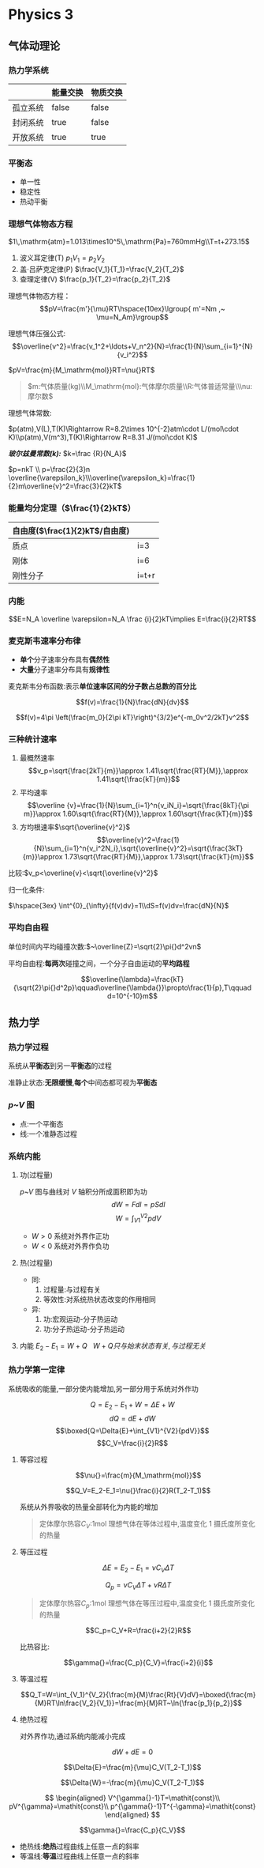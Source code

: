 # Physics 3

## 气体动理论

### 热力学系统

|          | 能量交换 | 物质交换 |
| :------- | :------- | :------- |
| 孤立系统 | false    | false    |
| 封闭系统 | true     | false    |
| 开放系统 | true     | true     |

### 平衡态

- 单一性
- 稳定性
- 热动平衡

### 理想气体物态方程

$1\,\mathrm{atm}=1.013\times10^5\,\mathrm{Pa}=760mmHg\\T=t+273.15$

1. 波义耳定律(T)
   $p_1V_1=p_2V_2$
2. 盖$\cdot$吕萨克定律(P)
   $\frac{V_1}{T_1}=\frac{V_2}{T_2}$
3. 查理定律(V)
   $\frac{p_1}{T_2}=\frac{p_2}{T_2}$

理想气体物态方程：$$pV=\frac{m'}{\mu}RT\hspace{10ex}\lgroup{ m'=Nm ,~ \mu=N_Am}\rgroup$$

理想气体压强公式:$$\overline{v^2}=\frac{v_1^2+\ldots+V_n^2}{N}=\frac{1}{N}\sum_{i=1}^{N}{v_i^2}$$

$pV=\frac{m}{M_\mathrm{mol}}RT=\nu{}RT$

> $m:气体质量(kg)\\M_\mathrm{mol}:气体摩尔质量\\R:气体普适常量\\\nu:摩尔数$

理想气体常数:

$p(atm),V(L),T(K)\Rightarrow R=8.2\times 10^{-2}atm\cdot L/(mol\cdot K)\\p(atm),V(m^3),T(K)\Rightarrow R=8.31 J/(mol\cdot K)$

**_玻尔兹曼常数(k):_** $k=\frac {R}{N_A}$

$p=nkT \\ p=\frac{2}{3}n \overline{\varepsilon_k}\\\overline{\varepsilon_k}=\frac{1}{2}m\overline{v}^2=\frac{3}{2}kT$

### 能量均分定理（$\frac{1}{2}kT$）

| 自由度($\frac{1}{2}kT$/自由度) |       |
| :----------------------------- | :---- |
| 质点                           | i=3   |
| 刚体                           | i=6   |
| 刚性分子                       | i=t+r |

### 内能

$$E=N_A \overline \varepsilon=N_A \frac {i}{2}kT\implies E=\frac{i}{2}RT$$

### 麦克斯韦速率分布律

- **单个**分子速率分布具有**偶然性**
- **大量**分子速率分布具有**规律性**

麦克斯韦分布函数:表示**单位速率区间的分子数占总数的百分比**

$$f(v)=\frac{1}{N}\frac{dN}{dv}$$

$$f(v)=4\pi \left(\frac{m_0}{2\pi kT}\right)^{3/2}e^{-m_0v^2/2kT}v^2$$

### 三种统计速率

1. 最概然速率
   $$v_p=\sqrt{\frac{2kT}{m}}\approx 1.41\sqrt{\frac{RT}{M}},\approx 1.41\sqrt{\frac{kT}{m}}$$
2. 平均速率
   $$\overline {v}=\frac{1}{N}\sum_{i=1}^n{v_iN_i}=\sqrt{\frac{8kT}{\pi m}}\approx 1.60\sqrt{\frac{RT}{M}},\approx 1.60\sqrt{\frac{kT}{m}}$$
3. 方均根速率$\sqrt{\overline{v}^2}$
   $$\overline{v}^2=\frac{1}{N}\sum_{i=1}^n{v_i^2N_i},\sqrt{\overline{v}^2}=\sqrt{\frac{3kT}{m}}\approx 1.73\sqrt{\frac{RT}{M}},\approx 1.73\sqrt{\frac{kT}{m}}$$

比较:$v_p<\overline{v}<\sqrt{\overline{v}^2}$

归一化条件:

$\hspace{3ex} \int^{0}_{\infty}{f(v)dv}=1\\dS=f(v)dv=\frac{dN}{N}$

### 平均自由程

单位时间内平均碰撞次数:$~\overline{Z}=\sqrt{2}\pi{}d^2vn$

平均自由程:**每两次**碰撞之间，一个分子自由运动的**平均路程**

$$\overline{\lambda}=\frac{kT}{\sqrt{2}\pi{}d^2p}\qquad\overline{\lambda{}}\propto\frac{1}{p},T\qquad d=10^{-10}m$$

## 热力学

### 热力学过程

系统从**平衡态**到另一**平衡态**的过程

准静止状态:**无限缓慢**,**每个**中间态都可视为**平衡态**

### _p~V_ 图

- 点:一个平衡态
- 线:一个准静态过程

### 系统内能

1. 功(过程量)

   _p~V_ 图与曲线对 _V_ 轴积分所成面积即为功
   $$dW=Fdl=pSdl$$
   $$W=\int_{V1}^{V2}{pdV}$$

   - $W>0~$系统对外界作正功
   - $W<0~$系统对外界作负功

2. 热(过程量)
   - 同:
     1. 过程量:与过程有关
     2. 等效性:对系统热状态改变的作用相同
   - 异:
     1. 功:宏观运动-分子热运动
     2. 功:分子热运动-分子热运动
3. 内能
   $E_2-E_1=W+Q~~~W+Q只与始末状态有关,与过程无关$

### 热力学第一定律

系统吸收的能量,一部分使内能增加,另一部分用于系统对外作功

$$Q=E_2-E_1+W=\Delta{}E+W$$
$$dQ=dE+dW$$
$$\boxed{Q=\Delta{E}+\int_{V1}^{V2}{pdV}}$$
$$C_V=\frac{i}{2}R$$

1. 等容过程

   $$\nu{}=\frac{m}{M_\mathrm{mol}}$$

   $$Q_V=E_2-E_1=\nu{}\frac{i}{2}R(T_2-T_1)$$

   系统从外界吸收的热量全部转化为内能的增加

   > 定体摩尔热容$C_V$:1mol 理想气体在等体过程中,温度变化 1 摄氏度所变化的热量

2. 等压过程

   $$\Delta{}E=E_2-E_1=\nu{}C_V\Delta{T}$$

   $$Q_p=\nu{}C_V\Delta{T}+\nu{}R\Delta{T}$$

   > 定体摩尔热容$C_p$:1mol 理想气体在等压过程中,温度变化 1 摄氏度所变化的热量

   $$C_p=C_V+R=\frac{i+2}{2}R$$

   比热容比:

   $$\gamma{}=\frac{C_p}{C_V}=\frac{i+2}{i}$$

3. 等温过程

   $$Q_T=W=\int_{V_1}^{V_2}{\frac{m}{M}\frac{Rt}{V}dV}=\boxed{\frac{m}{M}RT\ln\frac{V_2}{V_1}}=\frac{m}{M}RT~\ln{\frac{p_1}{p_2}}$$

4. 绝热过程

   对外界作功,通过系统内能减小完成

$$dW+dE=0$$

$$\Delta{E}=\frac{m}{\mu}C_V(T_2-T_1)$$

$$\Delta{W}=-\frac{m}{\mu}C_V(T_2-T_1)$$

$$
\begin{aligned}
   V^{\gamma{}-1}T=\mathit{const}\\
   pV^{\gamma}=\mathit{const}\\
   p^{\gamma{}-1}T^{-\gamma}=\mathit{const}
\end{aligned}
$$

$$\gamma{}=\frac{C_p}{C_V}$$

- 绝热线:**绝热**过程曲线上任意一点的斜率
- 等温线:**等温**过程曲线上任意一点的斜率
